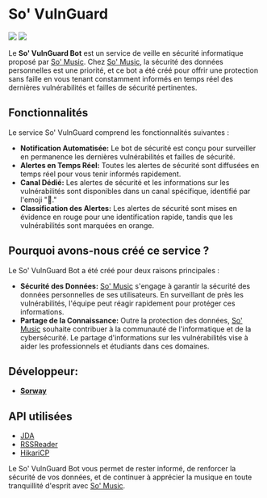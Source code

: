 # So' VulnGuard

<p>
    <img src="https://img.shields.io/badge/Java-ED8B00?style=for-the-badge&logo=java&logoColor=white"/>
    <img src="https://img.shields.io/badge/MariaDB-003545.svg?style=for-the-badge&logo=MariaDB&logoColor=white"/>
</p>

Le **So' VulnGuard Bot** est un service de veille en sécurité informatique proposé par [So' Music](https://github.com/So-Music). Chez [So' Music](https://github.com/So-Music), la sécurité des données personnelles est une priorité, et ce bot a été créé pour offrir une protection sans faille en vous tenant constamment informés en temps réel des dernières vulnérabilités et failles de sécurité pertinentes.

## Fonctionnalités

Le service So' VulnGuard comprend les fonctionnalités suivantes :

- **Notification Automatisée:** Le bot de sécurité est conçu pour surveiller en permanence les dernières vulnérabilités et failles de sécurité.
- **Alertes en Temps Réel:** Toutes les alertes de sécurité sont diffusées en temps réel pour vous tenir informés rapidement.
- **Canal Dédié:** Les alertes de sécurité et les informations sur les vulnérabilités sont disponibles dans un canal spécifique, identifié par l'emoji "👀."
- **Classification des Alertes:** Les alertes de sécurité sont mises en évidence en rouge pour une identification rapide, tandis que les vulnérabilités sont marquées en orange.

## Pourquoi avons-nous créé ce service ?

Le So' VulnGuard Bot a été créé pour deux raisons principales :

- **Sécurité des Données:** [So' Music](https://github.com/So-Music) s'engage à garantir la sécurité des données personnelles de ses utilisateurs. En surveillant de près les vulnérabilités, l'équipe peut réagir rapidement pour protéger ces informations.
- **Partage de la Connaissance:** Outre la protection des données, [So' Music](https://github.com/So-Music) souhaite contribuer à la communauté de l'informatique et de la cybersécurité. Le partage d'informations sur les vulnérabilités vise à aider les professionnels et étudiants dans ces domaines.

## Développeur:
* [**Sorway**](https://github.com/Sorway)

## API utilisées
- [JDA](https://github.com/DV8FromTheWorld/JDA)
- [RSSReader](https://github.com/w3stling/rssreader)
- [HikariCP](https://github.com/brettwooldridge/HikariCP)

Le So' VulnGuard Bot vous permet de rester informé, de renforcer la sécurité de vos données, et de continuer à apprécier la musique en toute tranquillité d'esprit avec [So' Music](https://github.com/So-Music).
